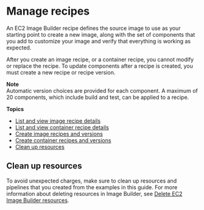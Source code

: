 # Manage recipes<a name="manage-recipes"></a>

An EC2 Image Builder recipe defines the source image to use as your starting point to create a new image, along with the set of components that you add to customize your image and verify that everything is working as expected\.

After you create an image recipe, or a container recipe, you cannot modify or replace the recipe\. To update components after a recipe is created, you must create a new recipe or recipe version\.

**Note**  
Automatic version choices are provided for each component\. A maximum of 20 components, which include build and test, can be applied to a recipe\.

**Topics**
+ [List and view image recipe details](image-recipe-details.md)
+ [List and view container recipe details](container-recipe-details.md)
+ [Create image recipes and versions](create-image-recipes.md)
+ [Create container recipes and versions](create-container-recipes.md)
+ [Clean up resources](#recipes-cleanup)

## Clean up resources<a name="recipes-cleanup"></a>

To avoid unexpected charges, make sure to clean up resources and pipelines that you created from the examples in this guide\. For more information about deleting resources in Image Builder, see [Delete EC2 Image Builder resources](delete-resources.md)\.